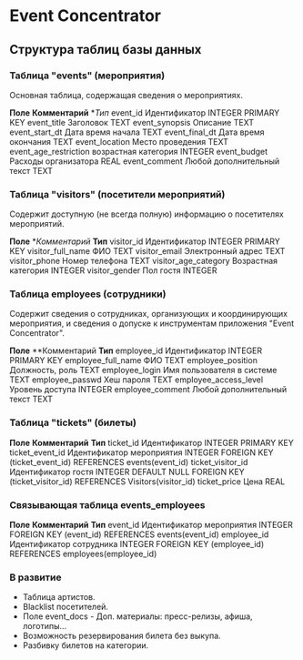 # Event Concentrator

## Структура таблиц базы данных

### Таблица "events" (мероприятия)

Основная таблица, содержащая сведения о мероприятиях.

  **Поле**               **Комментарий**              **Тип*
event_id               Идентификатор                INTEGER PRIMARY KEY
event_title            Заголовок                    TEXT
event_synopsis         Описание                     TEXT
event_start_dt         Дата время начала            TEXT
event_final_dt         Дата время окончания         TEXT
event_location         Место проведения             TEXT
event_age_restriction  возрастная категория         INTEGER
event_budget           Расходы организатора         REAL
event_comment          Любой дополнительный текст   TEXT

### Таблица "visitors" (посетители мероприятий)

Содержит доступную (не всегда полную) информацию о посетителях мероприятий.

  **Поле**               **Комментарий*               **Тип**
visitor_id             Идентификатор                INTEGER PRIMARY KEY
visitor_full_name      ФИО                          TEXT
visitor_email          Электронный адрес            TEXT
visitor_phone          Номер телефона               TEXT
visitor_age_category   Возрастная категория         INTEGER
visitor_gender         Пол гостя                    INTEGER

### Таблица employees (сотрудники)

Содержит сведения о сотрудниках, организующих и координирующих мероприятия, и сведения о допуске к инструментам приложения "Event Concentrator".

  **Поле**               **Комментарий                **Тип**
employee_id            Идентификатор                INTEGER PRIMARY KEY
employee_full_name     ФИО                          TEXT
employee_position      Должность, роль              TEXT
employee_login         Имя пользователя в системе   TEXT
employee_passwd        Хеш пароля                   TEXT
employee_access_level  Уровень доступа              INTEGER
employee_comment       Любой дополнительный текст   TEXT

### Таблица "tickets" (билеты)

  **Поле**               **Комментарий**              **Тип**
ticket_id              Идентификатор                INTEGER PRIMARY KEY
ticket_event_id        Идентификатор мероприятия    INTEGER
                                                    FOREIGN KEY (ticket_event_id) REFERENCES events(event_id)
ticket_visitor_id      Идентификатор гостя          INTEGER DEFAULT NULL
                                                    FOREIGN KEY (ticket_visitor_id) REFERENCES Visitors(visitor_id)
ticket_price           Цена                         REAL

### Связывающая таблица events_employees

  **Поле**               **Комментарий**              **Тип**
event_id               Идентификатор мероприятия    INTEGER
                                                    FOREIGN KEY (event_id) REFERENCES events(event_id)
employee_id      Идентификатор сотрудника           INTEGER
                                                    FOREIGN KEY (employee_id) REFERENCES employees(employee_id)

### В развитие

* Таблица артистов.
* Blacklist посетителей.
* Поле event_docs - Доп. материалы: пресс-релизы, афиша, логотипы...
* Возможность резервирования билета без выкупа.
* Разбивку билетов на категории.

